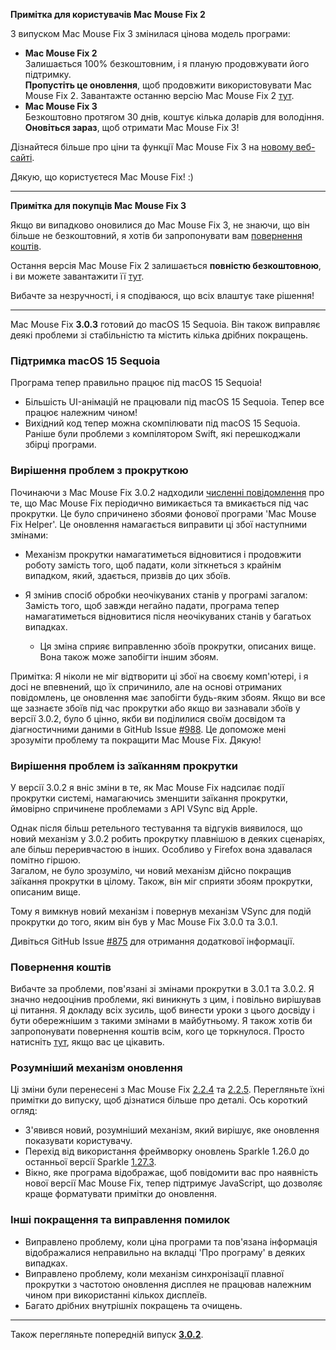 **Примітка для користувачів Mac Mouse Fix 2**

З випуском Mac Mouse Fix 3 змінилася цінова модель програми:

- **Mac Mouse Fix 2**\
Залишається 100% безкоштовним, і я планую продовжувати його підтримку.\
**Пропустіть це оновлення**, щоб продовжити використовувати Mac Mouse Fix 2. Завантажте останню версію Mac Mouse Fix 2 [тут](https://redirect.macmousefix.com/?target=mmf2-latest).
- **Mac Mouse Fix 3**\
Безкоштовно протягом 30 днів, коштує кілька доларів для володіння.\
**Оновіться зараз**, щоб отримати Mac Mouse Fix 3!

Дізнайтеся більше про ціни та функції Mac Mouse Fix 3 на [новому веб-сайті](https://macmousefix.com/).

Дякую, що користуєтеся Mac Mouse Fix! :)

---

**Примітка для покупців Mac Mouse Fix 3**

Якщо ви випадково оновилися до Mac Mouse Fix 3, не знаючи, що він більше не безкоштовний, я хотів би запропонувати вам [повернення коштів](https://redirect.macmousefix.com/?target=mmf-apply-for-refund).

Остання версія Mac Mouse Fix 2 залишається **повністю безкоштовною**, і ви можете завантажити її [тут](https://redirect.macmousefix.com/?target=mmf2-latest).

Вибачте за незручності, і я сподіваюся, що всіх влаштує таке рішення!

---

Mac Mouse Fix **3.0.3** готовий до macOS 15 Sequoia. Він також виправляє деякі проблеми зі стабільністю та містить кілька дрібних покращень.

### Підтримка macOS 15 Sequoia

Програма тепер правильно працює під macOS 15 Sequoia!

- Більшість UI-анімацій не працювали під macOS 15 Sequoia. Тепер все працює належним чином!
- Вихідний код тепер можна скомпілювати під macOS 15 Sequoia. Раніше були проблеми з компілятором Swift, які перешкоджали збірці програми.

### Вирішення проблем з прокруткою

Починаючи з Mac Mouse Fix 3.0.2 надходили [численні повідомлення](https://github.com/noah-nuebling/mac-mouse-fix/issues/988) про те, що Mac Mouse Fix періодично вимикається та вмикається під час прокрутки. Це було спричинено збоями фонової програми 'Mac Mouse Fix Helper'. Це оновлення намагається виправити ці збої наступними змінами:

- Механізм прокрутки намагатиметься відновитися і продовжити роботу замість того, щоб падати, коли зіткнеться з крайнім випадком, який, здається, призвів до цих збоїв.
- Я змінив спосіб обробки неочікуваних станів у програмі загалом: Замість того, щоб завжди негайно падати, програма тепер намагатиметься відновитися після неочікуваних станів у багатьох випадках.

    - Ця зміна сприяє виправленню збоїв прокрутки, описаних вище. Вона також може запобігти іншим збоям.

Примітка: Я ніколи не міг відтворити ці збої на своєму комп'ютері, і я досі не впевнений, що їх спричинило, але на основі отриманих повідомлень, це оновлення має запобігти будь-яким збоям. Якщо ви все ще зазнаєте збоїв під час прокрутки або якщо ви зазнавали збоїв у версії 3.0.2, було б цінно, якби ви поділилися своїм досвідом та діагностичними даними в GitHub Issue [#988](https://github.com/noah-nuebling/mac-mouse-fix/issues/988). Це допоможе мені зрозуміти проблему та покращити Mac Mouse Fix. Дякую!

### Вирішення проблем із заїканням прокрутки

У версії 3.0.2 я вніс зміни в те, як Mac Mouse Fix надсилає події прокрутки системі, намагаючись зменшити заїкання прокрутки, ймовірно спричинене проблемами з API VSync від Apple.

Однак після більш ретельного тестування та відгуків виявилося, що новий механізм у 3.0.2 робить прокрутку плавнішою в деяких сценаріях, але більш переривчастою в інших. Особливо у Firefox вона здавалася помітно гіршою.\
Загалом, не було зрозуміло, чи новий механізм дійсно покращив заїкання прокрутки в цілому. Також, він міг сприяти збоям прокрутки, описаним вище.

Тому я вимкнув новий механізм і повернув механізм VSync для подій прокрутки до того, яким він був у Mac Mouse Fix 3.0.0 та 3.0.1.

Дивіться GitHub Issue [#875](https://github.com/noah-nuebling/mac-mouse-fix/issues/875) для отримання додаткової інформації.

### Повернення коштів

Вибачте за проблеми, пов'язані зі змінами прокрутки в 3.0.1 та 3.0.2. Я значно недооцінив проблеми, які виникнуть з цим, і повільно вирішував ці питання. Я докладу всіх зусиль, щоб винести уроки з цього досвіду і бути обережнішим з такими змінами в майбутньому. Я також хотів би запропонувати повернення коштів всім, кого це торкнулося. Просто натисніть [тут](https://redirect.macmousefix.com/?target=mmf-apply-for-refund), якщо вас це цікавить.

### Розумніший механізм оновлення

Ці зміни були перенесені з Mac Mouse Fix [2.2.4](https://github.com/noah-nuebling/mac-mouse-fix/releases/tag/2.2.4) та [2.2.5](https://github.com/noah-nuebling/mac-mouse-fix/releases/tag/2.2.5). Перегляньте їхні примітки до випуску, щоб дізнатися більше про деталі. Ось короткий огляд:

- З'явився новий, розумніший механізм, який вирішує, яке оновлення показувати користувачу.
- Перехід від використання фреймворку оновлень Sparkle 1.26.0 до останньої версії Sparkle [1.27.3](https://github.com/sparkle-project/Sparkle/releases/tag/1.27.3).
- Вікно, яке програма відображає, щоб повідомити вас про наявність нової версії Mac Mouse Fix, тепер підтримує JavaScript, що дозволяє краще форматувати примітки до оновлення.

### Інші покращення та виправлення помилок

- Виправлено проблему, коли ціна програми та пов'язана інформація відображалися неправильно на вкладці 'Про програму' в деяких випадках.
- Виправлено проблему, коли механізм синхронізації плавної прокрутки з частотою оновлення дисплея не працював належним чином при використанні кількох дисплеїв.
- Багато дрібних внутрішніх покращень та очищень.

---

Також перегляньте попередній випуск [**3.0.2**](https://github.com/noah-nuebling/mac-mouse-fix/releases/tag/3.0.2).
